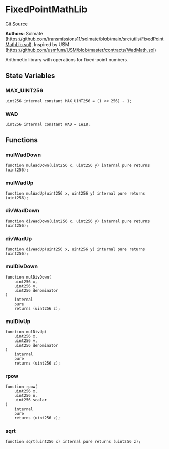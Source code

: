 # FixedPointMathLib
[Git Source](https://github.com/ContractLabs/foundry-bountykinds-contract/blob/67e6855d3beabdf242cc0b51d9e53b087a5235b9/src/oz-custom/libraries/FixedPointMathLib.sol)

**Authors:**
Solmate
(https://github.com/transmissions11/solmate/blob/main/src/utils/FixedPointMathLib.sol), Inspired by USM
(https://github.com/usmfum/USM/blob/master/contracts/WadMath.sol)

Arithmetic library with operations for fixed-point numbers.


## State Variables
### MAX_UINT256

```solidity
uint256 internal constant MAX_UINT256 = (1 << 256) - 1;
```


### WAD

```solidity
uint256 internal constant WAD = 1e18;
```


## Functions
### mulWadDown


```solidity
function mulWadDown(uint256 x, uint256 y) internal pure returns (uint256);
```

### mulWadUp


```solidity
function mulWadUp(uint256 x, uint256 y) internal pure returns (uint256);
```

### divWadDown


```solidity
function divWadDown(uint256 x, uint256 y) internal pure returns (uint256);
```

### divWadUp


```solidity
function divWadUp(uint256 x, uint256 y) internal pure returns (uint256);
```

### mulDivDown


```solidity
function mulDivDown(
    uint256 x,
    uint256 y,
    uint256 denominator
)
    internal
    pure
    returns (uint256 z);
```

### mulDivUp


```solidity
function mulDivUp(
    uint256 x,
    uint256 y,
    uint256 denominator
)
    internal
    pure
    returns (uint256 z);
```

### rpow


```solidity
function rpow(
    uint256 x,
    uint256 n,
    uint256 scalar
)
    internal
    pure
    returns (uint256 z);
```

### sqrt


```solidity
function sqrt(uint256 x) internal pure returns (uint256 z);
```

